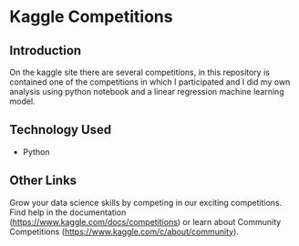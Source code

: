 # Kaggle Competitions

## Introduction

On the kaggle site there are several competitions, in this repository is contained one of the competitions in which I participated and I did my own analysis using python notebook and a linear regression machine learning model.

## Technology Used

- Python

## Other Links
Grow your data science skills by competing in our exciting competitions. 
Find help in the documentation (https://www.kaggle.com/docs/competitions) or learn about Community Competitions (https://www.kaggle.com/c/about/community).
